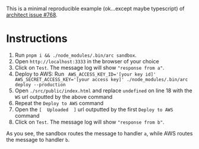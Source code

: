 This is a minimal reproducible example (ok...except maybe typescript) of [architect issue #768](https://github.com/architect/architect/issues/768).

# Instructions
1. Run `pnpm i && ./node_modules/.bin/arc sandbox`.
1. Open `http://localhost:3333` in the browser of your choice
1. Click on `Test`. The message log will show `"response from a"`.
1. Deploy to AWS: Run ` AWS_ACCESS_KEY_ID='[your key id]' AWS_SECRET_ACCESS_KEY='[your access key]' ./node_modules/.bin/arc deploy --production`
1. Open `./src/public/index.html` and replace `undefined` on line 18 with the `WS` url outputted by the above command
1. Repeat the `Deploy to AWS` command
1. Open the `[  Uploaded  ]` url outputted by the first `Deploy to AWS` command
1. Click on `Test`. The message log will show `"response from b"`.

As you see, the sandbox routes the message to handler `a`, while AWS routes the message to handler `b`.

